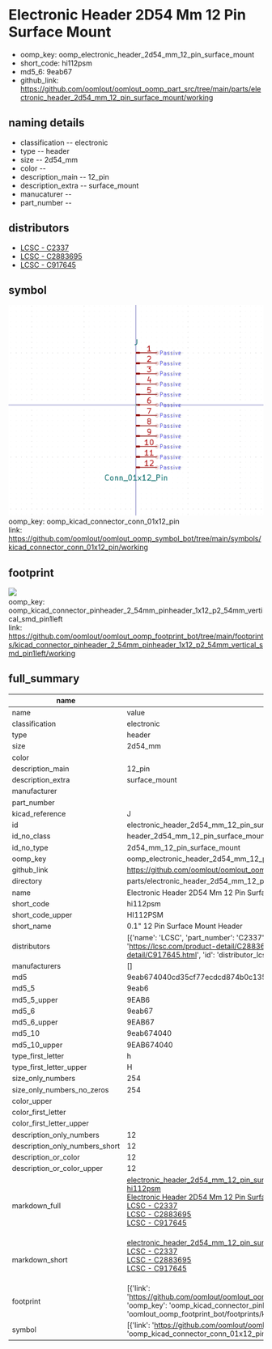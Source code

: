 # Electronic Header 2D54 Mm 12 Pin Surface Mount

  
* oomp_key: oomp_electronic_header_2d54_mm_12_pin_surface_mount 
* short_code: hi112psm
* md5_6: 9eab67  
* github_link: https://github.com/oomlout/oomlout_oomp_part_src/tree/main/parts/electronic_header_2d54_mm_12_pin_surface_mount/working  
## naming details
* classification -- electronic
* type -- header
* size -- 2d54_mm
* color -- 
* description_main -- 12_pin
* description_extra -- surface_mount
* manucaturer -- 
* part_number -- 

## distributors
* [LCSC - C2337](https://lcsc.com/product-detail/C2337.html)   
* [LCSC - C2883695](https://lcsc.com/product-detail/C2883695.html)   
* [LCSC - C917645](https://lcsc.com/product-detail/C917645.html)   


## symbol

![](symbol/0/working/working_600.png)  
oomp_key: oomp_kicad_connector_conn_01x12_pin  
link: https://github.com/oomlout/oomlout_oomp_symbol_bot/tree/main/symbols/kicad_connector_conn_01x12_pin/working  

## footprint

![](footprint/0/working/working_600.png)  
oomp_key: oomp_kicad_connector_pinheader_2_54mm_pinheader_1x12_p2_54mm_vertical_smd_pin1left  
link: https://github.com/oomlout/oomlout_oomp_footprint_bot/tree/main/footprints/kicad_connector_pinheader_2_54mm_pinheader_1x12_p2_54mm_vertical_smd_pin1left/working  

## full_summary
| name | value | 
| --- | --- | 
| name | value | 
| classification | electronic | 
| type | header | 
| size | 2d54_mm | 
| color |  | 
| description_main | 12_pin | 
| description_extra | surface_mount | 
| manufacturer |  | 
| part_number |  | 
| kicad_reference | J | 
| id | electronic_header_2d54_mm_12_pin_surface_mount | 
| id_no_class | header_2d54_mm_12_pin_surface_mount | 
| id_no_type | 2d54_mm_12_pin_surface_mount | 
| oomp_key | oomp_electronic_header_2d54_mm_12_pin_surface_mount | 
| github_link | https://github.com/oomlout/oomlout_oomp_part_src/tree/main/parts/electronic_header_2d54_mm_12_pin_surface_mount/working | 
| directory | parts/electronic_header_2d54_mm_12_pin_surface_mount | 
| name | Electronic Header 2D54 Mm 12 Pin Surface Mount | 
| short_code | hi112psm | 
| short_code_upper | HI112PSM | 
| short_name | 0.1" 12 Pin Surface Mount Header | 
| distributors | [{'name': 'LCSC', 'part_number': 'C2337', 'link': 'https://lcsc.com/product-detail/C2337.html', 'id': 'distributor_lcsc'}, {'name': 'LCSC', 'part_number': 'C2883695', 'link': 'https://lcsc.com/product-detail/C2883695.html', 'id': 'distributor_lcsc'}, {'name': 'LCSC', 'part_number': 'C917645', 'link': 'https://lcsc.com/product-detail/C917645.html', 'id': 'distributor_lcsc'}] | 
| manufacturers | [] | 
| md5 | 9eab674040cd35cf77ecdcd874b0c135 | 
| md5_5 | 9eab6 | 
| md5_5_upper | 9EAB6 | 
| md5_6 | 9eab67 | 
| md5_6_upper | 9EAB67 | 
| md5_10 | 9eab674040 | 
| md5_10_upper | 9EAB674040 | 
| type_first_letter | h | 
| type_first_letter_upper | H | 
| size_only_numbers | 254 | 
| size_only_numbers_no_zeros | 254 | 
| color_upper |  | 
| color_first_letter |  | 
| color_first_letter_upper |  | 
| description_only_numbers | 12 | 
| description_only_numbers_short | 12 | 
| description_or_color | 12 | 
| description_or_color_upper | 12 | 
| markdown_full | [electronic_header_2d54_mm_12_pin_surface_mount](https://github.com/oomlout/oomlout_oomp_part_src/tree/main/parts/electronic_header_2d54_mm_12_pin_surface_mount/working)<br>[hi112psm](https://github.com/oomlout/oomlout_oomp_part_src/tree/main/parts/electronic_header_2d54_mm_12_pin_surface_mount/working)<br>[Electronic Header 2D54 Mm 12 Pin Surface Mount](https://github.com/oomlout/oomlout_oomp_part_src/tree/main/parts/electronic_header_2d54_mm_12_pin_surface_mount/working)<br>[LCSC - C2337<br>](https://lcsc.com/product-detail/C2337.html)[LCSC - C2883695<br>](https://lcsc.com/product-detail/C2883695.html)[LCSC - C917645<br>](https://lcsc.com/product-detail/C917645.html)<br> | 
| markdown_short | [electronic_header_2d54_mm_12_pin_surface_mount](https://github.com/oomlout/oomlout_oomp_part_src/tree/main/parts/electronic_header_2d54_mm_12_pin_surface_mount/working)<br>[LCSC - C2337<br>](https://lcsc.com/product-detail/C2337.html)[LCSC - C2883695<br>](https://lcsc.com/product-detail/C2883695.html)[LCSC - C917645<br>](https://lcsc.com/product-detail/C917645.html)<br> | 
| footprint | [{'link': 'https://github.com/oomlout/oomlout_oomp_footprint_bot/tree/main/foootprntss/kicad_connector_pinheader_2_54mm_pinheader_1x12_p2_54mm_vertical_smd_pin1left', 'oomp_key': 'oomp_kicad_connector_pinheader_2_54mm_pinheader_1x12_p2_54mm_vertical_smd_pin1left', 'directory': 'oomlout_oomp_footprint_bot/footprints/kicad_connector_pinheader_2_54mm_pinheader_1x12_p2_54mm_vertical_smd_pin1left//working/working.kicad_mod'}] | 
| symbol | [{'link': 'https://github.com/oomlout/oomlout_oomp_symbol_bot/tree/main/symbols/kicad_connector_conn_01x12_pin', 'oomp_key': 'oomp_kicad_connector_conn_01x12_pin', 'directory': 'oomlout_oomp_symbol_bot/symbols/kicad_connector_conn_01x12_pin//working/working.kicad_sym'}] | 
